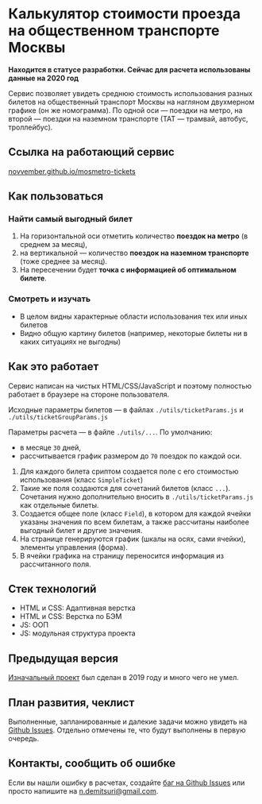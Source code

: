 # Калькулятор стоимости проезда на общественном транспорте Москвы

**Находится в статусе разработки. Сейчас для расчета использованы данные на 2020 год**

Сервис позволяет увидеть среднюю стоимость использования разных билетов на общественный транспорт Москвы на нагляном двухмерном графике (он же номограмма). По одной оси — поездки на метро, на второй — поездки на наземном транспорте (ТАТ — трамвай, автобус, троллейбус).

## Ссылка на работающий сервис
[novvember.github.io/mosmetro-tickets](https://novvember.github.io/mosmetro-tickets/)

## Как пользоваться
### Найти самый выгодный билет

1. На горизонтальной оси отметить количество **поездок на метро** (в среднем за месяц),
2. на вертикальной — количество **поездок на наземном транспорте** (тоже среднее за месяц).
3. На пересечении будет **точка с информацией об оптимальном билете**.

### Смотреть и изучать
* В целом видны характерные области использования тех или иных билетов
* Видно общую картину билетов (например, некоторые билеты ни в каких ситуациях не выгодны)


## Как это работает
Сервис написан на чистых HTML/CSS/JavaScript и поэтому полностью работает в браузере на стороне пользователя.

Исходные параметры билетов — в файлах `./utils/ticketParams.js` и `./utils/ticketGroupParams.js`

Параметры расчета — в файле `./utils/...`. По умолчанию:
* в месяце `30` дней,
* рассчитывается график размером до `70` поездок по каждой оси.

1. Для каждого билета сриптом создается поле с его стоимостью использования (класс `SimpleTicket`)
2. Такие же поля создаются для сочетаний билетов (класс `...`). Сочетания нужно дополнительно вносить в `./utils/ticketParams.js` как отдельные билеты.
3. Создается общее поле (класс `Field`), в котором для каждой ячейки указаны значения по всем билетам, а также рассчитаны наиболее выгодный билет и другие значения.
4. На странице генерируются график (шкалы на осях, сами ячейки), элементы управления (форма).
5. В ячейки графика на страницу переносится информация из рассчитанного поля.

## Стек технологий
* HTML и CSS: Адаптивная верстка
* HTML и CSS: Верстка по БЭМ
* JS: ООП
* JS: модульная структура проекта

## Предыдущая версия
[Изначальный проект](https://github.com/novvember/mosmetro-tickets/releases/tag/1.19) был сделан в 2019 году и много чего не умел.

## План развития, чеклист
Выполненные, запланированные и далекие задачи можно увидеть на [Github Issues](https://github.com/novvember/mosmetro-tickets/issues). Отдельно отмечены те, что будут выполнены в первую очередь.

## Контакты, сообщить об ошибке
Если вы нашли ошибку в расчетах, создайте [баг на Github Issues](https://github.com/novvember/mosmetro-tickets/issues) или просто напишите на n.demitsuri@gmail.com.

